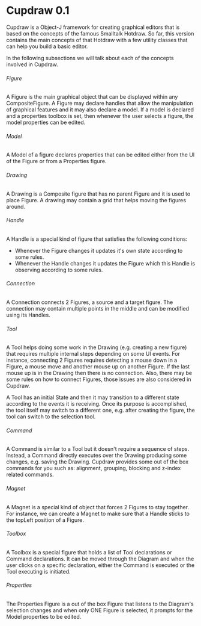 # Cupdraw 0.1 #

Cupdraw is a Object-J framework for creating graphical editors that is based on the concepts of the famous Smalltalk Hotdraw.
So far, this version contains the main concepts of that Hotdraw with a few utility classes that can help you build a basic editor.

In the following subsections we will talk about each of the concepts involved in Cupdraw.

###### Figure
A Figure is the main graphical object that can be displayed within any CompositeFigure. A Figure may declare handles that allow the manipulation of graphical features and it may also declare a model. If a model is declared and a properties toolbox is set, then whenever the user selects a figure, the model properties can be edited.

###### Model
A Model of a figure declares properties that can be edited either from the UI of the Figure or from a Properties figure.

###### Drawing 
A Drawing is a Composite figure that has no parent Figure and it is used to place Figure. A drawing may contain a grid that helps moving the figures around.

###### Handle
A Handle is a special kind of figure that satisfies the following conditions:
* Whenever the Figure changes it updates it's own state according to some rules.
* Whenever the Handle changes it updates the Figure which this Handle is observing according to some rules.

###### Connection
A Connection connects 2 Figures, a source and a target figure. The connection may contain multiple points in the middle and can be modified using its Handles.

###### Tool
A Tool helps doing some work in the Drawing (e.g. creating a new figure) that requires multiple internal steps depending on some UI events. For instance, connecting 2 Figures requires detecting a mouse down in a Figure, a mouse move and another mouse up on another Figure. If the last mouse up is in the Drawing then there is no connection. Also, there may be some rules on how to connect Figures, those issues are also considered in Cupdraw.

A Tool has an initial State and then it may transition to a different state according to the events it is receiving. Once its purpose is accomplished, the tool itself may switch to a different one, e.g. after creating the figure, the tool can switch to the selection tool.

###### Command
A Command is similar to a Tool but it doesn't require a sequence of steps. Instead, a Command directly executes over the Drawing producing some changes, e.g. saving the Drawing. Cupdraw provides some out of the box commands for you such as: alignment, grouping, blocking and z-index related commands.

###### Magnet
A Magnet is a special kind of object that forces 2 Figures to stay together. For instance, we can create a Magnet to make sure that a Handle sticks to the topLeft position of a Figure.

###### Toolbox
A Toolbox is a special figure that holds a list of Tool declarations or Command declarations. It can be moved through the Diagram and when the user clicks on a specific declaration, either the Command is executed or the Tool executing is initiated.

###### Properties 
The Properties Figure is a out of the box Figure that listens to the Diagram's selection changes and when only ONE Figure is selected, it prompts for the Model properties to be edited.